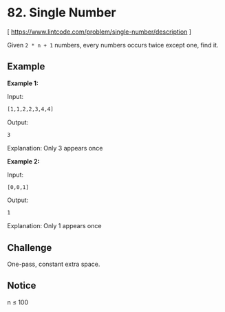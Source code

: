 # 82. Single Number
[ https://www.lintcode.com/problem/single-number/description ]

Given `2 * n + 1` numbers, every numbers occurs twice except one, find it.

## Example
**Example 1:**

Input:
```sh
[1,1,2,2,3,4,4]
```
Output:
```sh
3
```
Explanation:
Only 3 appears once

**Example 2:**

Input:
```sh
[0,0,1]
```
Output:
```sh
1
```
Explanation:
Only 1 appears once

## Challenge
One-pass, constant extra space.

## Notice
n ≤ 100
